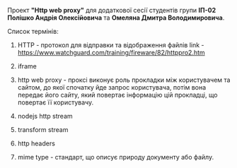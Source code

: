 Проект **"Http web proxy"** для додаткової сесії студентів групи **ІП-02 Полішко Андрія Олексійовича** та **Омеляна Дмитра Володимировича**.

Список термінів:
1) HTTP - протокол для відправки та відображення файлів link - https://www.watchguard.com/training/fireware/82/httppro2.htm

2) iframe 

3) http web proxy - проксі виконує роль прокладки між користувачем та сайтом, до якої спочатку йде запрос користувача, потім вона передає його сайту, який повертає інформацію цій прокладці, що повертає її користувачу.

4) nodejs http stream

5) transform stream

6) http headers

7) mime type - стандарт, що описує природу документу або файлу.
